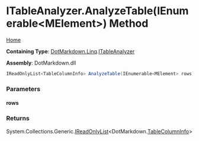 <a name="_top"></a>

# ITableAnalyzer\.AnalyzeTable\(IEnumerable\<MElement>\) Method

[Home](../../../../README.md#_top)

**Containing Type**: [DotMarkdown.Linq](../../README.md#_top)\.[ITableAnalyzer](../README.md#_top)

**Assembly**: DotMarkdown\.dll

```csharp
IReadOnlyList<TableColumnInfo> AnalyzeTable(IEnumerable<MElement> rows)
```

### Parameters

#### rows

### Returns

System\.Collections\.Generic\.[IReadOnlyList](https://docs.microsoft.com/en-us/dotnet/api/system.collections.generic.ireadonlylist-1)\<DotMarkdown\.[TableColumnInfo](../../../TableColumnInfo/README.md#_top)>

